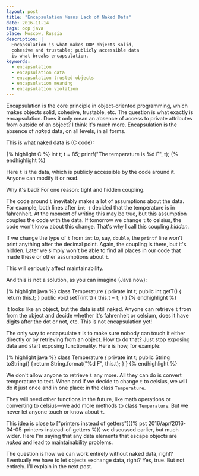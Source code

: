 ```yaml
---
layout: post
title: "Encapsulation Means Lack of Naked Data"
date: 2016-11-14
tags: oop java
place: Moscow, Russia
description: |
  Encapsulation is what makes OOP objects solid,
  cohesive and trustable; publicly accessible data
  is what breaks encapsulation.
keywords:
  - encapsulation
  - encapsulation data
  - encapsulation trusted objects
  - encapsulation meaning
  - encapsulation violation
---
```


Encapsulation is the core principle in object-oriented programming,
which makes objects solid, cohesive, trustable, etc. The question is
what exactly is encapsulation. Does it only mean an absence of access
to private attributes from outside of an object? I think it's much more.
Encapsulation is the absence of _naked_ data, on all levels, in all forms.

<!--more-->

This is what naked data is (C code):

{% highlight C %}
int t;
t = 85;
printf("The temperature is %d F", t);
{% endhighlight %}

Here `t` is the data, which is publicly accessible by the code around it.
Anyone can modify it or read.

Why it's bad? For one reason: tight and hidden coupling.

The code around `t` inevitably makes a lot of assumptions about the data. For
example, both lines after `int t` decided that the temperature is in fahrenheit.
At the moment of writing this may be true, but this assumption couples the
code with the data. If tomorrow we change `t` to celsius, the code won't know
about this change. That's why I call this coupling _hidden_.

If we change the type of `t` from `int` to, say, `double`, the `printf`
line won't print anything after the decimal point. Again, the coupling is
there, but it's hidden. Later we simply won't be able to find all places in our
code that made these or other assumptions about `t`.

This will seriously affect maintainability.

And this is not a solution, as you can imagine (Java now):

{% highlight java %}
class Temperature {
  private int t;
  public int getT() { return this.t; }
  public void setT(int t) { this.t = t; }
}
{% endhighlight %}

It looks like an object, but the data is still naked. Anyone can retrieve
`t` from from the object and decide whether it's fahrenheit or celsium, does
it have digits after the dot or not, etc. This is not encapsulation yet!

The only way to encapsulate `t` is to make sure nobody can touch
it either directly or by retrieving from an object. How to do that?
Just stop exposing data and start exposing functionality. Here is how,
for example:

{% highlight java %}
class Temperature {
  private int t;
  public String toString() {
    return String.format("%d F", this.t);
  }
}
{% endhighlight %}

We don't allow anyone to retrieve `t` any more. All they can do is
convert temperature to text. When and if we decide to change `t` to celsius,
we will do it just once and in one place: in the class `Temperature`.

They will need other functions in the future, like math operations or converting
to celsius&mdash;we add more methods to class `Temperature`. But we never
let anyone touch or know about `t`.

This idea is close to
["printers instead of getters"]({% pst 2016/apr/2016-04-05-printers-instead-of-getters %})
we discussed earlier, but
much wider. Here I'm saying that any data elements that escape objects are _naked_
and lead to maintainability problems.

The question is how we can work entirely without naked data, right? Eventually
we have to let objects exchange data, right? Yes, true. But not entirely.
I'll explain in the next post.
